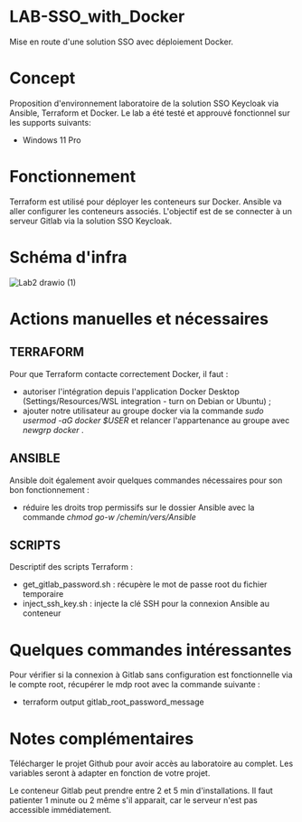 # LAB-SSO_with_Docker
Mise en route d'une solution SSO avec déploiement Docker.


# Concept 
Proposition d'environnement laboratoire de la solution SSO Keycloak via Ansible, Terraform et Docker. 
Le lab a été testé et approuvé fonctionnel sur les supports suivants: 
- Windows 11 Pro


# Fonctionnement 
Terraform est utilisé pour déployer les conteneurs sur Docker. 
Ansible va aller configurer les conteneurs associés. 
L'objectif est de se connecter à un serveur Gitlab via la solution SSO Keycloak.


# Schéma d'infra 
![Lab2 drawio (1)](https://github.com/user-attachments/assets/0b3462cc-ae3c-47bd-b9ed-7d0a1b3a2f3a)


# Actions manuelles et nécessaires 
## TERRAFORM
Pour que Terraform contacte correctement Docker, il faut :
- autoriser l'intégration depuis l'application Docker Desktop (Settings/Resources/WSL integration - turn on Debian or Ubuntu) ;
- ajouter notre utilisateur au groupe docker via la commande _sudo usermod -aG docker $USER_ et relancer l'appartenance au groupe avec _newgrp docker_ .

## ANSIBLE
Ansible doit également avoir quelques commandes nécessaires pour son bon fonctionnement : 
- réduire les droits trop permissifs sur le dossier Ansible avec la commande _chmod go-w /chemin/vers/Ansible_

## SCRIPTS 
Descriptif des scripts Terraform :
- get_gitlab_password.sh : récupère le mot de passe root du fichier temporaire
- inject_ssh_key.sh : injecte la clé SSH pour la connexion Ansible au conteneur

# Quelques commandes intéressantes
Pour vérifier si la connexion à Gitlab sans configuration est fonctionnelle via le compte root, récupérer le mdp root avec la commande suivante :
- terraform output gitlab_root_password_message

# Notes complémentaires
Télécharger le projet Github pour avoir accès au laboratoire au complet. 
Les variables seront à adapter en fonction de votre projet.

Le conteneur Gitlab peut prendre entre 2 et 5 min d'installations. Il faut patienter 1 minute ou 2 même s'il apparait, car le serveur n'est pas accessible immédiatement.
